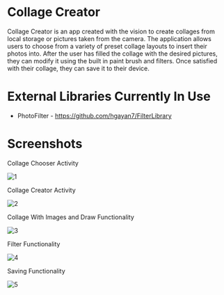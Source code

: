# Collage Creator
Collage Creator is an app created with the vision to create collages from local storage or pictures taken from the camera. The application allows users to choose from a variety of preset collage layouts to insert their photos into. After the user has filled the collage with the desired pictures, they can modify it using the built in paint brush and filters. Once satisfied with their collage, they can save it to their device.

# External Libraries Currently In Use
* PhotoFilter - https://github.com/hgayan7/FilterLibrary

# Screenshots
Collage Chooser Activity

![1](https://user-images.githubusercontent.com/47342902/57365381-cb560e80-7139-11e9-840b-e75c56890bf2.png)

Collage Creator Activity

![2](https://user-images.githubusercontent.com/47342902/57365441-ede82780-7139-11e9-8a4b-6d95c26ad5f8.png)

Collage With Images and Draw Functionality

![3](https://user-images.githubusercontent.com/47342902/57365454-f3457200-7139-11e9-9a50-711f29ee4d48.png)

Filter Functionality

![4](https://user-images.githubusercontent.com/47342902/57365469-f80a2600-7139-11e9-982e-13add5783fb4.png)

Saving Functionality

![5](https://user-images.githubusercontent.com/47342902/57365476-fd677080-7139-11e9-8d0a-106e4fa2e8a6.png)
